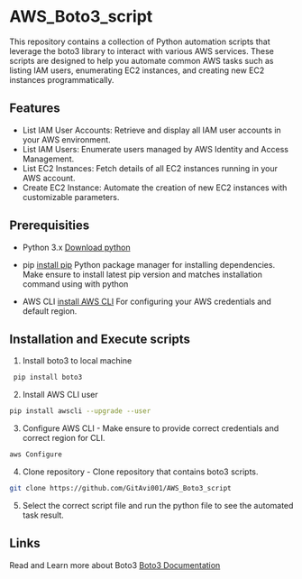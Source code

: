 # AWS_Boto3_script

This repository contains a collection of Python automation scripts that leverage the boto3 library to interact with various AWS services. These scripts are designed to help you automate common AWS tasks such as listing IAM users, enumerating EC2 instances, and creating new EC2 instances programmatically.

## Features

 - List IAM User Accounts: Retrieve and display all IAM user accounts in your AWS environment.
 - List IAM Users: Enumerate users managed by AWS Identity and Access Management.
 - List EC2 Instances: Fetch details of all EC2 instances running in your AWS account.
 - Create EC2 Instance: Automate the creation of new EC2 instances with customizable parameters.

## Prerequisities

- Python 3.x 
[Download python](https://www.python.org/downloads/)

- pip 
[install pip](https://pip.pypa.io/en/stable/installation/)
Python package manager for installing dependencies.
Make ensure to install latest pip version and matches installation command using with python 

- AWS CLI
[install AWS CLI](https://docs.aws.amazon.com/cli/latest/userguide/getting-started-install.html)
For configuring your AWS credentials and default region. 


## Installation and Execute scripts

1. Install boto3 to local machine

```bash
 pip install boto3

```

2. Install AWS CLI user
```bash 
pip install awscli --upgrade --user
```

3. Configure AWS CLI - Make ensure to provide correct credentials and correct region for CLI.

```bash
aws Configure
```

4. Clone repository - Clone repository that contains boto3 scripts.

```bash
git clone https://github.com/GitAvi001/AWS_Boto3_script
```
5. Select the correct script file and run the python file to see the automated task result.

## Links

Read and Learn more about Boto3 
[Boto3 Documentation](https://boto3.amazonaws.com/v1/documentation/api/latest/index.html)

